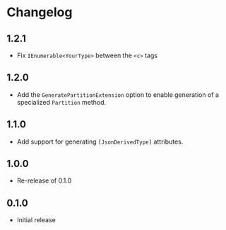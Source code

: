 # Changelog
## 1.2.1
* Fix `IEnumerable<YourType>` between the `<c>` tags

## 1.2.0
* Add the `GeneratePartitionExtension` option to enable generation of a specialized `Partition` method.

## 1.1.0
* Add support for generating `[JsonDerivedType]` attributes.

## 1.0.0
* Re-release of 0.1.0

## 0.1.0
* Initial release

